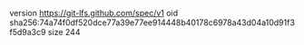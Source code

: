 version https://git-lfs.github.com/spec/v1
oid sha256:74a74f0df520dce77a39e77ee914448b40178c6978a43d04a10d91f3f5d9a3c9
size 244
